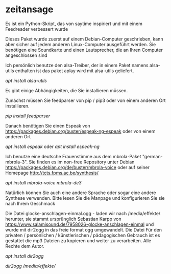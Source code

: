 # zeitansage
Es ist ein Python-Skript, das von saytime inspiriert und mit einem Feedreader verbessert wurde

Dieses Paket wurde zuerst auf einem Debian-Computer geschrieben, kann aber sicher auf jedem anderen Linux-Computer ausgeführt werden.
Sie benötigen eine Soundkarte und einen Lautsprecher, die an Ihren Computer angeschlossen sind

Ich persönlich benutze den alsa-Treiber, der in einem Paket namens alsa-utils enthalten ist
das paket aplay wird mit alsa-utils geliefert.

*apt install alsa-utils*

Es gibt einige Abhängigkeiten, die Sie installieren müssen.

Zunächst müssen Sie feedparser von pip / pip3 oder von einem anderen Ort installieren.

*pip install feedparser*

Danach benötigen Sie einen Espeak von https://packages.debian.org/buster/espeak-ng-espeak oder von einem anderen Ort

*apt install espeak*
oder
*apt install espeak-ng*

Ich benutze eine deutsche Frauenstimme aus dem mbrola-Paket "german-mbrola-3". Sie finden es im non-free Repository unter Debian https://packages.debian.org/de/buster/mbrola-voice oder auf seiner Homepage http://tcts.fpms.ac.be/synthesis/

*apt install mbrola-voice mbrola-de3*

Natürlich können Sie auch eine andere Sprache oder sogar eine andere Synthese verwenden. Bitte lesen Sie die Manpage und konfigurieren Sie sie nach Ihrem Geschmack

Die Datei glocke-anschlagen-einmal.ogg - laden wir nach /media/effekte/ herunter, sie stammt ursprünglich Sebastian Karpp von https://www.salamisound.de/7958026-glocke-anschlagen-einmal und wurde mit dir2ogg in das freie format ogg umgewandelt. Die Datei Für den privaten / persönlichen / künstlerischen / pädagogischen Gebrauch ist es gestattet die mp3 Dateien zu kopieren und weiter zu verarbeiten. Alle Rechte dem Autor.

*apt install dir2ogg*

*dir2ogg /media/effekte/*



